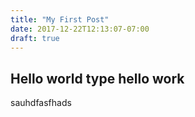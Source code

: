 ```yaml
---
title: "My First Post"
date: 2017-12-22T12:13:07-07:00
draft: true
---
```

## Hello world type hello work

sauhdfasfhads
